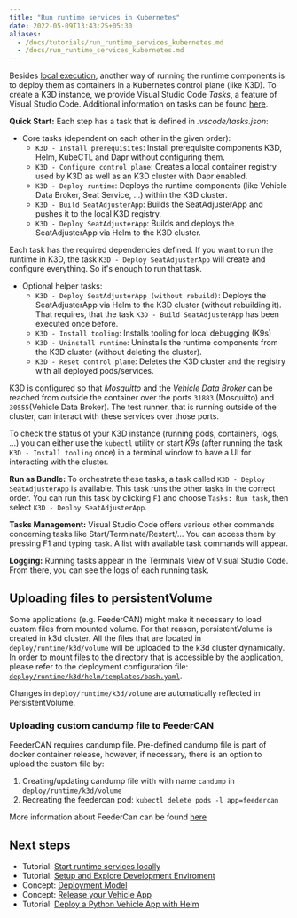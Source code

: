```yaml
---
title: "Run runtime services in Kubernetes"
date: 2022-05-09T13:43:25+05:30
aliases:
  - /docs/tutorials/run_runtime_services_kubernetes.md
  - /docs/run_runtime_services_kubernetes.md
---
```


Besides [local execution](/docs/run_runtime_services_locally.md), another way of running the runtime components is to deploy them as containers in a Kubernetes control plane (like K3D). To create a K3D instance, we provide Visual Studio Code _Tasks_, a feature of Visual Studio Code. Additional information on tasks can be found [here](https://code.visualstudio.com/docs/editor/tasks).

**Quick Start:** Each step has a task that is defined in _.vscode/tasks.json_:

* Core tasks (dependent on each other in the given order):
  * ```K3D - Install prerequisites```: Install prerequisite components K3D, Helm, KubeCTL and Dapr without configuring them.
  * ```K3D - Configure control plane```: Creates a local container registry used by K3D as well as an K3D cluster with Dapr enabled.
  * ```K3D - Deploy runtime```: Deploys the runtime components (like Vehicle Data Broker, Seat Service, ...) within the K3D cluster.
  * ```K3D - Build SeatAdjusterApp```: Builds the SeatAdjusterApp and pushes it to the local K3D registry.
  * ```K3D - Deploy SeatAdjusterApp```: Builds and deploys the SeatAdjusterApp via Helm to the K3D cluster.

Each task has the required dependencies defined. If you want to run the runtime in K3D, the task ```K3D - Deploy SeatAdjusterApp``` will create and configure everything. So it's enough to run that task.

* Optional helper tasks:
  * ```K3D - Deploy SeatAdjusterApp (without rebuild)```: Deploys the SeatAdjusterApp via Helm to the K3D cluster (without rebuilding it). That requires, that the task ```K3D - Build SeatAdjusterApp``` has been executed once before.
  * ```K3D - Install tooling```: Installs tooling for local debugging (K9s)
  * ```K3D - Uninstall runtime```: Uninstalls the runtime components from the K3D cluster (without deleting the cluster).
  * ```K3D - Reset control plane```: Deletes the K3D cluster and the registry with all deployed pods/services.

K3D is configured so that _Mosquitto_ and the _Vehicle Data Broker_ can be reached from outside the container over the ports ```31883``` (Mosquitto) and ```30555```(Vehicle Data Broker). The test runner, that is running outside of the cluster, can interact with these services over those ports.

To check the status of your K3D instance (running pods, containers, logs, ...) you can either use the ```kubectl``` utility or start _K9s_ (after running the task ```K3D - Install tooling``` once) in a terminal window to have a UI for interacting with the cluster.

**Run as Bundle:** To orchestrate these tasks, a task called `K3D - Deploy SeatAdjusterApp` is available. This task runs the other tasks in the correct order. You can run this task by clicking `F1` and choose `Tasks: Run task`, then select `K3D - Deploy SeatAdjusterApp`.

**Tasks Management:** Visual Studio Code offers various other commands concerning tasks like Start/Terminate/Restart/... You can access them by pressing F1 and typing `task`. A list with available task commands will appear.

**Logging:** Running tasks appear in the Terminals View of Visual Studio Code. From there, you can see the logs of each running task.

## Uploading files to persistentVolume

Some applications (e.g. FeederCAN) might make it necessary to load custom files from mounted volume. For that reason, persistentVolume is created in k3d cluster.
All the files that are located in ```deploy/runtime/k3d/volume``` will be uploaded to the k3d cluster dynamically. In order to mount files to the directory that is accessible by the application, please refer to the deployment configuration file: [```deploy/runtime/k3d/helm/templates/bash.yaml```](https://github.com/eclipse-velocitas/vehicle-app-python-template/blob/main/scripts/k3d/helm/templates/persistentVolume.yaml).

Changes in ```deploy/runtime/k3d/volume``` are automatically reflected in PersistentVolume.

### Uploading custom candump file to FeederCAN

FeederCAN requires candump file. Pre-defined candump file is part of docker container release, however, if necessary, there is an option to upload the custom file by:

1. Creating/updating candump file with with name ```candump``` in ```deploy/runtime/k3d/volume```
1. Recreating the feedercan pod: ```kubectl delete pods -l app=feedercan```

More information about FeederCan can be found [here](https://github.com/eclipse/kuksa.val/tree/master/kuksa_feeders)

## Next steps
- Tutorial: [Start runtime services locally](/docs/tutorials/run_runtime_services_locally.md)
- Tutorial: [Setup and Explore Development Enviroment](/docs/tutorials/setup_and_explore_development_environment.md)
- Concept: [Deployment Model](/docs/concepts/deployment-model.md)
- Concept: [Release your Vehicle App](/docs/concepts/vehicle_app_releases.md)
- Tutorial: [Deploy a Python Vehicle App with Helm](/docs/tutorials/tutorial_how_to_deploy_a_vehicle_app_with_helm.md)
